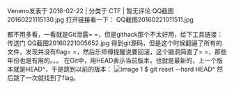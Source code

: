 Veneno发表于 2016-02-22   |   分类于 CTF   |   暂无评论
 QQ截图20160221115130.jpg
打开链接看一下：
QQ截图20160221011511.jpg

都不用多看，一看就是Git泄露= =，但是githack那个不太好用，给下工具链接：传送门
QQ截图20160221005652.jpg
得到git源码，但是这个时候翻遍了所有的文件，发现并没有flag= =，然后乐师傅提醒说要回滚，这个脑洞简直了= =，那些年份也是有用的。。。
在Git中，用HEAD表示当前版本，也就是最新的，上一个版本就是HEAD^，于是跳到以前的版本：
![image](https://github.com/xxxx.jpg)
1
$ git reset --hard HEAD^
然后跳了一次就找到了flag。

